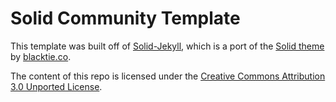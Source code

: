 # Solid Community Template

This template was built off of [Solid-Jekyll](https://github.com/st4ple/solid-jekyll), which is a port of the [Solid theme](http://www.blacktie.co/2014/05/solid-multipurpose-theme/) by [blacktie.co](http://www.blacktie.co/).

The content of this repo is licensed under the <a href="https://creativecommons.org/licenses/by/3.0/">Creative Commons Attribution 3.0 Unported License</a>.


